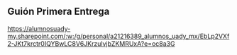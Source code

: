 ## Guión Primera Entrega
https://alumnosuady-my.sharepoint.com/:w:/g/personal/a21216389_alumnos_uady_mx/EbLp2VXf2-JKt7krctr0IQYBwLC8V6JKrzulvjbZKMRUxA?e=oc8a3G
